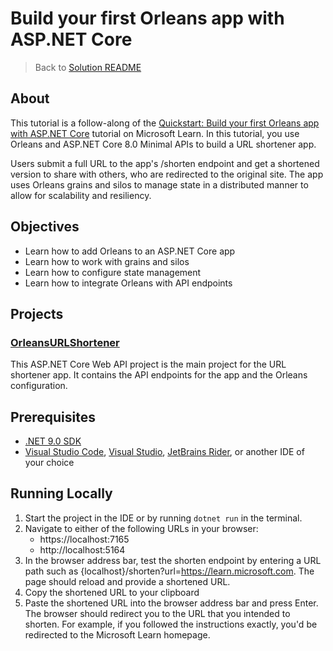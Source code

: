 ﻿# Build your first Orleans app with ASP.NET Core
> Back to [Solution README](../README.md)

## About
This tutorial is a follow-along of the [Quickstart: Build your first Orleans app with ASP.NET Core](https://learn.microsoft.com/en-us/dotnet/orleans/quickstarts/build-your-first-orleans-app?tabs=visual-studio) tutorial on Microsoft Learn.
In this tutorial, you use Orleans and ASP.NET Core 8.0 Minimal APIs to build a URL shortener app. 

Users submit a full URL to the app's /shorten endpoint and get a shortened version to share with others, who are redirected to the original site. The app uses Orleans grains and silos to manage state in a distributed manner to allow for scalability and resiliency.

## Objectives
- Learn how to add Orleans to an ASP.NET Core app
- Learn how to work with grains and silos
- Learn how to configure state management
- Learn how to integrate Orleans with API endpoints

## Projects
###  [OrleansURLShortener](./OrleansURLShortener)
This ASP.NET Core Web API project is the main project for the URL shortener app. It contains the API endpoints for the app and the Orleans configuration.
## Prerequisites
- [.NET 9.0 SDK](https://dotnet.microsoft.com/download/dotnet/9.0)
- [Visual Studio Code](https://code.visualstudio.com/), [Visual Studio](https://visualstudio.microsoft.com/), [JetBrains Rider](https://www.jetbrains.com/rider/), or another IDE of your choice

## Running Locally
1. Start the project in the IDE or by running `dotnet run` in the terminal.
2. Navigate to either of the following URLs in your browser:
   - https://localhost:7165
   - http://localhost:5164
3. In the browser address bar, test the shorten endpoint by entering a URL path such as {localhost}/shorten?url=https://learn.microsoft.com. The page should reload and provide a shortened URL. 
4. Copy the shortened URL to your clipboard
5. Paste the shortened URL into the browser address bar and press Enter. The browser should redirect you to the URL that you intended to shorten. For example, if you followed the instructions exactly, you'd be redirected to the Microsoft Learn homepage.